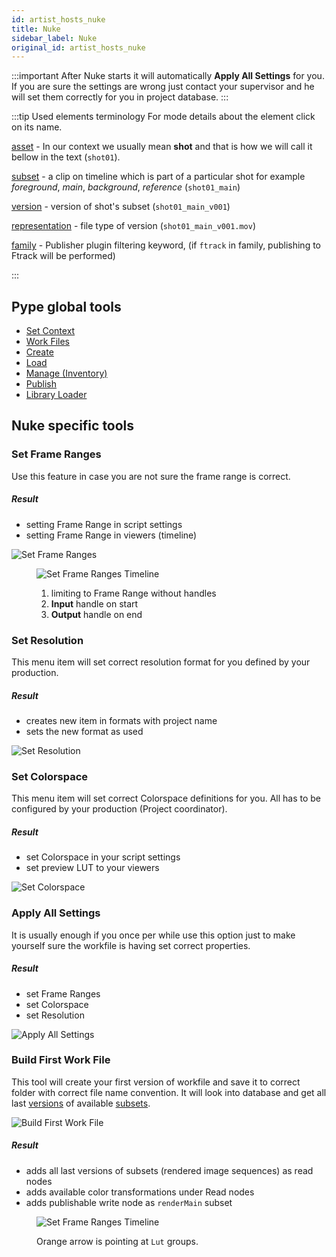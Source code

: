 ```yaml
---
id: artist_hosts_nuke
title: Nuke
sidebar_label: Nuke
original_id: artist_hosts_nuke
---
```


:::important
After Nuke starts it will automatically **Apply All Settings** for you. If you are sure the settings are wrong just contact your supervisor and he will set them correctly for you in project database.
:::

:::tip Used elements terminology
For mode details about the element click on its name.

[asset](artist_concepts.md#asset) - In our context we usually mean **shot** and that is how we will call it bellow in the text (`shot01`).

[subset](artist_concepts.md#subset) - a clip on timeline which is part of a particular shot for example _foreground_, _main_, _background_, _reference_ (`shot01_main`)

[version](artist_concepts.md#version) - version of shot's subset (`shot01_main_v001`)

[representation](artist_concepts.md#representation) - file type of version (`shot01_main_v001.mov`)

[family](artist_concepts.md#family) - Publisher plugin filtering keyword, (if `ftrack` in family, publishing to Ftrack will be performed)

:::

## Pype global tools

-   [Set Context](artist_tools.md#set-context)
-   [Work Files](artist_tools.md#workfiles)
-   [Create](artist_tools.md#creator)
-   [Load](artist_tools.md#loader)
-   [Manage (Inventory)](artist_tools.md#inventory)
-   [Publish](artist_tools.md#publisher)
-   [Library Loader](artist_tools.md#library-loader)

## Nuke specific tools

### Set Frame Ranges

<div class="ImagePanel" data-image-align='right'>
<div class="ImagePanel.content">

Use this feature in case you are not sure the frame range is correct.

##### Result

-   setting Frame Range in script settings
-   setting Frame Range in viewers (timeline)

</div>
<div class="ImagePanel.image Screenshot">

![Set Frame Ranges](assets/nuke_setFrameRanges.png)

</div>
</div>

<div class="ImagePanel.image Screenshot">

<figure>

![Set Frame Ranges Timeline](assets/nuke_setFrameRanges_timeline.png)

<figcaption>

1.  limiting to Frame Range without handles
2.  **Input** handle on start
3.  **Output** handle on end

</figcaption>
</figure>

</div>

### Set Resolution

<div class="ImagePanel" data-image-align='right'>
<div class="ImagePanel.content">

This menu item will set correct resolution format for you defined by your production.

##### Result

-   creates new item in formats with project name
-   sets the new format as used

</div>
<div class="ImagePanel.image Screenshot">

![Set Resolution](assets/nuke_setResolution.png)

</div>
</div>

### Set Colorspace

<div class="ImagePanel" data-image-align='right'>
<div class="ImagePanel.content">

This menu item will set correct Colorspace definitions for you. All has to be configured by your production (Project coordinator).

##### Result

-   set Colorspace in your script settings
-   set preview LUT to your viewers

</div>
<div class="ImagePanel.image Screenshot">

![Set Colorspace](assets/nuke_setColorspace.png)

</div>
</div>

### Apply All Settings

<div class="ImagePanel" data-image-align='right'>
<div class="ImagePanel.content">

It is usually enough if you once per while use this option just to make yourself sure the workfile is having set correct properties.

##### Result

-   set Frame Ranges
-   set Colorspace
-   set Resolution

</div>
<div class="ImagePanel.image Screenshot">

![Apply All Settings](assets/nuke_applyAllSettings.png)

</div>
</div>

### Build First Work File

<div class="ImagePanel" data-image-align='right'>
<div class="ImagePanel.content">

This tool will create your first version of workfile and save it to correct folder with correct file name convention. It will look into database and get all last [versions](artist_concepts.md#version) of available [subsets](artist_concepts.md#subset).

</div>
<div class="ImagePanel.image Screenshot">

![Build First Work File](assets/nuke_buildFirstWorkfile.png)

</div>
</div>

##### Result

<div class="ImagePanel" data-image-align='left'>
<div class="ImagePanel.content">

-   adds all last versions of subsets (rendered image sequences) as read nodes
-   adds available color transformations under Read nodes
-   adds publishable write node as `renderMain` subset

</div>
<div class="ImagePanel.image Screenshot">

<figure>

![Set Frame Ranges Timeline](assets/nuke_autoBuild.png)

<figcaption>

Orange arrow is pointing at `Lut` groups.

</figcaption>
</figure>
</div>
</div>
